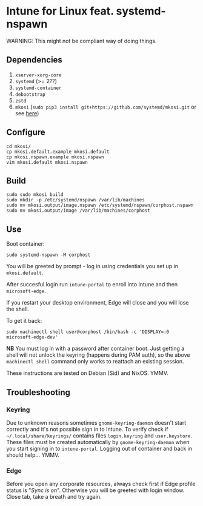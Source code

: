 # Intune for Linux feat. systemd-nspawn

WARNING: This might not be compliant way of doing things.

## Dependencies

1. `xserver-xorg-core`
2. `systemd` (>= 2??)
3. `systemd-container`
4. `debootstrap`
5. `zstd`
6. `mkosi` (`sudo pip3 install git+https://github.com/systemd/mkosi.git` or see [here](https://github.com/systemd/mkosi))

## Configure

```
cd mkosi/
cp mkosi.default.example mkosi.default
cp mkosi.nspawn.example mkosi.nspawn
vim mkosi.default mkosi.nspawn
```

## Build

```
sudo sudo mkosi build
sudo mkdir -p /etc/systemd/nspawn /var/lib/machines
sudo mv mkosi.output/image.nspawn /etc/systemd/nspawn/corphost.nspawn
sudo mv mkosi.output/image /var/lib/machines/corphost
```

## Use

Boot container:

```
sudo systemd-nspawn -M corphost
```

You will be greeted by prompt - log in using credentials you set up in `mkosi.default`.

After succesful login run `intune-portal` to enroll into Intune and then `microsoft-edge`.

If you restart your desktop environment, Edge will close and you will lose the shell.

To get it back:

```
sudo machinectl shell user@corphost /bin/bash -c 'DISPLAY=:0 microsoft-edge-dev'
```

**NB** You must log in with a password after container boot. Just getting a
shell will not unlock the keyring (happens during PAM auth), so the above
`machinectl shell` command only works to reattach an existing session.

These instructions are tested on Debian (Sid) and NixOS. YMMV.

## Troubleshooting

### Keyring

Due to unknown reasons sometimes `gnome-keyring-daemon` doesn't start correctly and
it's not possible sign in to Intune. To verify check if `~/.local/share/keyrings/`
contains  files `login.keyring` and `user.keystore`. These files must be created
automatically by `gnome-keyring-daemon` when you start signing in to `intune-portal`.
Logging out of container and back in should help... YMMV.

### Edge

Before you open any corporate resources, always check first if Edge profile
status is "*Sync is on*". Otherwise you will be greeted with login window.
Close tab, take a breath and try again.
